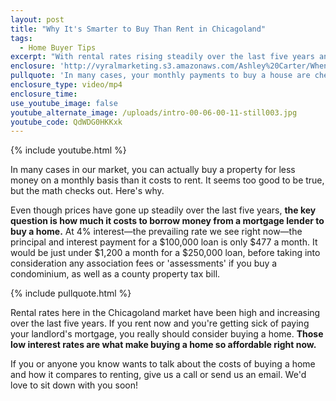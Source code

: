 ```yaml
---
layout: post
title: "Why It's Smarter to Buy Than Rent in Chicagoland"
tags:
  - Home Buyer Tips
excerpt: "With rental rates rising steadily over the last five years and housing affordability so strong, we've reached a point where buying a home could actually be cheaper than renting."
enclosure: 'http://vyralmarketing.s3.amazonaws.com/Ashley%20Carter/When%20It%2527s%20Smarter%20to%20Buy%20Than%20Rent%20in%20Chicagoland.mp4'
pullquote: 'In many cases, your monthly payments to buy a house are cheaper than your rent.'
enclosure_type: video/mp4
enclosure_time:
use_youtube_image: false
youtube_alternate_image: /uploads/intro-00-06-00-11-still003.jpg
youtube_code: QdWDG0HKKxk
---
```



{% include youtube.html %}

In many cases in our market, you can actually buy a property for less money on a monthly basis than it costs to rent. It seems too good to be true, but the math checks out. Here's why.

Even though prices have gone up steadily over the last five years, **the key question is how much it costs to borrow money from a mortgage lender to buy a home.** At 4% interest—the prevailing rate we see right now—the principal and interest payment for a $100,000 loan is only $477 a month. It would be just under $1,200 a month for a $250,000 loan, before taking into consideration any association fees or 'assessments' if you buy a condominium, as well as a county property tax bill.

{% include pullquote.html %}

Rental rates here in the Chicagoland market have been high and increasing over the last five years. If you rent now and you're getting sick of paying your landlord's mortgage, you really should consider buying a home. **Those low interest rates are what make buying a home so affordable right now.**

If you or anyone you know wants to talk about the costs of buying a home and how it compares to renting, give us a call or send us an email. We'd love to sit down with you soon!